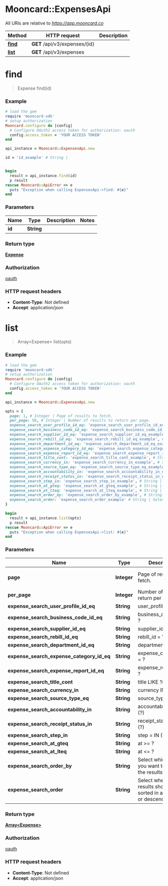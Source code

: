 # Mooncard::ExpensesApi

All URIs are relative to *https://app.mooncard.co*

Method | HTTP request | Description
------------- | ------------- | -------------
[**find**](ExpensesApi.md#find) | **GET** /api/v3/expenses/{id} | 
[**list**](ExpensesApi.md#list) | **GET** /api/v3/expenses | 


# **find**
> Expense find(id)



### Example
```ruby
# load the gem
require 'mooncard-sdk'
# setup authorization
Mooncard.configure do |config|
  # Configure OAuth2 access token for authorization: oauth
  config.access_token = 'YOUR ACCESS TOKEN'
end

api_instance = Mooncard::ExpensesApi.new

id = 'id_example' # String | 


begin
  result = api_instance.find(id)
  p result
rescue Mooncard::ApiError => e
  puts "Exception when calling ExpensesApi->find: #{e}"
end
```

### Parameters

Name | Type | Description  | Notes
------------- | ------------- | ------------- | -------------
 **id** | **String**|  | 

### Return type

[**Expense**](Expense.md)

### Authorization

[oauth](../README.md#oauth)

### HTTP request headers

 - **Content-Type**: Not defined
 - **Accept**: application/json



# **list**
> Array&lt;Expense&gt; list(opts)



### Example
```ruby
# load the gem
require 'mooncard-sdk'
# setup authorization
Mooncard.configure do |config|
  # Configure OAuth2 access token for authorization: oauth
  config.access_token = 'YOUR ACCESS TOKEN'
end

api_instance = Mooncard::ExpensesApi.new

opts = { 
  page: 1, # Integer | Page of results to fetch.
  per_page: 56, # Integer | Number of results to return per page.
  expense_search_user_profile_id_eq: 'expense_search_user_profile_id_eq_example', # String | user_profile_id = ?
  expense_search_business_code_id_eq: 'expense_search_business_code_id_eq_example', # String | business_code_id = ?
  expense_search_supplier_id_eq: 'expense_search_supplier_id_eq_example', # String | supplier_id = ?
  expense_search_rebill_id_eq: 'expense_search_rebill_id_eq_example', # String | rebill_id = ?
  expense_search_department_id_eq: 'expense_search_department_id_eq_example', # String | department_id = ?
  expense_search_expense_category_id_eq: 'expense_search_expense_category_id_eq_example', # String | expense_category_id = ?
  expense_search_expense_report_id_eq: 'expense_search_expense_report_id_eq_example', # String | expense_report_id = ?
  expense_search_title_cont: 'expense_search_title_cont_example', # String | title LIKE %?%
  expense_search_currency_in: 'expense_search_currency_in_example', # String | currency IN (?)
  expense_search_source_type_eq: 'expense_search_source_type_eq_example', # String | source_type = IN (?)
  expense_search_accountability_in: 'expense_search_accountability_in_example', # String | accountability = IN (?)
  expense_search_receipt_status_in: 'expense_search_receipt_status_in_example', # String | receipt_status = IN (?)
  expense_search_step_in: 'expense_search_step_in_example', # String | step = IN (?)
  expense_search_at_gteq: 'expense_search_at_gteq_example', # String | at >= ?
  expense_search_at_lteq: 'expense_search_at_lteq_example', # String | at <= ?
  expense_search_order_by: 'expense_search_order_by_example', # String | Select which field you want to order the results by
  expense_search_order: 'expense_search_order_example' # String | Select whether the results should be sorted in ascending or descending order
}

begin
  result = api_instance.list(opts)
  p result
rescue Mooncard::ApiError => e
  puts "Exception when calling ExpensesApi->list: #{e}"
end
```

### Parameters

Name | Type | Description  | Notes
------------- | ------------- | ------------- | -------------
 **page** | **Integer**| Page of results to fetch. | [optional] [default to 1]
 **per_page** | **Integer**| Number of results to return per page. | [optional] 
 **expense_search_user_profile_id_eq** | **String**| user_profile_id &#x3D; ? | [optional] 
 **expense_search_business_code_id_eq** | **String**| business_code_id &#x3D; ? | [optional] 
 **expense_search_supplier_id_eq** | **String**| supplier_id &#x3D; ? | [optional] 
 **expense_search_rebill_id_eq** | **String**| rebill_id &#x3D; ? | [optional] 
 **expense_search_department_id_eq** | **String**| department_id &#x3D; ? | [optional] 
 **expense_search_expense_category_id_eq** | **String**| expense_category_id &#x3D; ? | [optional] 
 **expense_search_expense_report_id_eq** | **String**| expense_report_id &#x3D; ? | [optional] 
 **expense_search_title_cont** | **String**| title LIKE %?% | [optional] 
 **expense_search_currency_in** | **String**| currency IN (?) | [optional] 
 **expense_search_source_type_eq** | **String**| source_type &#x3D; IN (?) | [optional] 
 **expense_search_accountability_in** | **String**| accountability &#x3D; IN (?) | [optional] 
 **expense_search_receipt_status_in** | **String**| receipt_status &#x3D; IN (?) | [optional] 
 **expense_search_step_in** | **String**| step &#x3D; IN (?) | [optional] 
 **expense_search_at_gteq** | **String**| at &gt;&#x3D; ? | [optional] 
 **expense_search_at_lteq** | **String**| at &lt;&#x3D; ? | [optional] 
 **expense_search_order_by** | **String**| Select which field you want to order the results by | [optional] 
 **expense_search_order** | **String**| Select whether the results should be sorted in ascending or descending order | [optional] 

### Return type

[**Array&lt;Expense&gt;**](Expense.md)

### Authorization

[oauth](../README.md#oauth)

### HTTP request headers

 - **Content-Type**: Not defined
 - **Accept**: application/json



